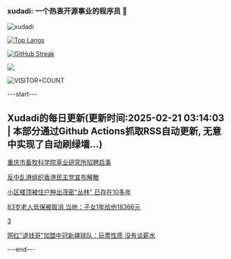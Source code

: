### xudadi: 一个热衷开源事业的程序员 👋

![xudadi](https://github-readme-stats-git-masterorgs-github-readme-stats-team.vercel.app/api?username=xudadi)

[![Top Langs](https://github-readme-stats.vercel.app/api/top-langs/?username=xudadi)](https://github.com/anuraghazra/github-readme-stats)

[![GitHub Streak](https://streak-stats.demolab.com?user=xudadi&locale=zh_Hans)](https://git.io/streak-stats)

![](https://raw.githubusercontent.com/xudadi/xudadi/main/assets/github-contribution-grid-snake.svg)

![VISITOR+COUNT](https://komarev.com/ghpvc/?username=xudadi&label=VISITOR+COUNT)


---start---

## Xudadi的每日更新(更新时间:2025-02-21 03:14:03 | 本部分通过Github Actions抓取RSS自动更新, 无意中实现了自动刷绿墙...)

[重庆市畜牧科学院草业研究所招聘启事](https://www.gongkaoleida.com/article/2295078)

[反中乱港组织香港民主党宣布解散](https://m.163.com/news/article/JOSEO69P0514R9OJ.html)

[小区楼顶被住户种出茂密"丛林" 已存在10多年](https://m.163.com/news/article/JOSCKJUB05561G0D.html)

[83岁老人低保被取消 当地：子女1年给他18366元](https://m.163.com/news/article/JOS9UHCB0530WJIN.html)

[3](https://m.163.com/touch/news/sub/domestic)

[网红"退钱哥"加盟中冠新疆球队：玩票性质 没有谈薪水](https://m.163.com/news/article/JORUB2JM053469M5.html)

---end---
